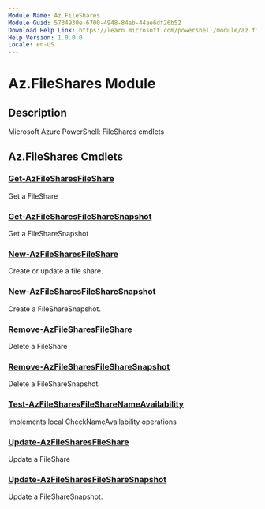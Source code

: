 ```yaml
---
Module Name: Az.FileShares
Module Guid: 5734930e-6700-4948-84eb-44ae6df26b52
Download Help Link: https://learn.microsoft.com/powershell/module/az.fileshares
Help Version: 1.0.0.0
Locale: en-US
---
```


# Az.FileShares Module
## Description
Microsoft Azure PowerShell: FileShares cmdlets

## Az.FileShares Cmdlets
### [Get-AzFileSharesFileShare](Get-AzFileSharesFileShare.md)
Get a FileShare

### [Get-AzFileSharesFileShareSnapshot](Get-AzFileSharesFileShareSnapshot.md)
Get a FileShareSnapshot

### [New-AzFileSharesFileShare](New-AzFileSharesFileShare.md)
Create or update a file share.

### [New-AzFileSharesFileShareSnapshot](New-AzFileSharesFileShareSnapshot.md)
Create a FileShareSnapshot.

### [Remove-AzFileSharesFileShare](Remove-AzFileSharesFileShare.md)
Delete a FileShare

### [Remove-AzFileSharesFileShareSnapshot](Remove-AzFileSharesFileShareSnapshot.md)
Delete a FileShareSnapshot.

### [Test-AzFileSharesFileShareNameAvailability](Test-AzFileSharesFileShareNameAvailability.md)
Implements local CheckNameAvailability operations

### [Update-AzFileSharesFileShare](Update-AzFileSharesFileShare.md)
Update a FileShare

### [Update-AzFileSharesFileShareSnapshot](Update-AzFileSharesFileShareSnapshot.md)
Update a FileShareSnapshot.

